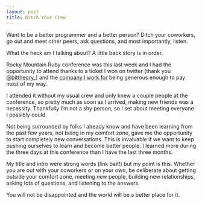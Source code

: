 ```yaml
---
layout: post
title: Ditch Your Crew
---
```


Want to be a better programmer and a better person? Ditch your
coworkers, go out and meet other peers, ask questions, and most
importantly, listen.

What the heck am I talking about? A little back story is in order.

Rocky Mountain Ruby conference was this last week and I had the
opportunity to attend thanks to a ticket I won on twitter (thank you
[@bittheory\_](http://bittheory.com)) and the [company I work
for](http://orderedlist.com) being generous enough to pay most of my
way.

I attended it without my usual crew and only knew a couple people at the
conference, so pretty much as soon as I arrived, making new friends was
a necessity. Thankfully I’m not a shy person, so I set about meeting
everyone I possibly could.

Not being surrounded by folks I already know and have been learning from
the past few years, not being in my comfort zone, gave me the
opportunity to start completely new conversations. This is invaluable if
we want to keep pushing ourselves to learn and become better people. I
learned more during the three days at this conference than I have the
last three months.

My title and intro were strong words (link bait!) but my point is this.
Whether you are out with your coworkers or on your own, be deliberate
about getting outside your comfort zone, meeting new people, building
new relationships, asking lots of questions, and listening to the
answers.

You will not be disappointed and the world will be a better place for
it.
